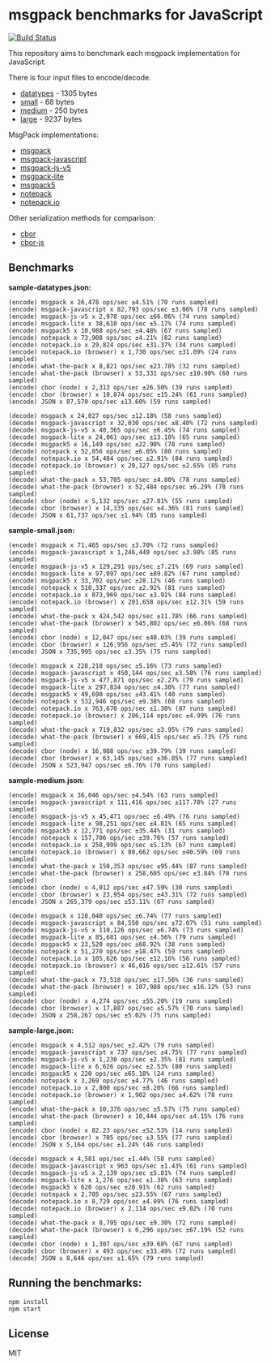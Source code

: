 # msgpack benchmarks for JavaScript

[![Build Status](https://travis-ci.org/endel/msgpack-benchmark.svg?branch=master)](https://travis-ci.org/endel/msgpack-benchmark)

This repository aims to benchmark each msgpack implementation for JavaScript.

There is four input files to encode/decode.

- [datatypes](sample-datatypes.json) - 1305 bytes
- [small](sample-small.json) - 68 bytes
- [medium](sample-medium.json) - 250 bytes
- [large](sample-large.json) - 9237 bytes

MsgPack implementations:

- [msgpack](https://www.npmjs.com/package/msgpack)
- [msgpack-javascript](https://github.com/msgpack/msgpack-javascript)
- [msgpack-js-v5](https://www.npmjs.com/package/msgpack-js-v5)
- [msgpack-lite](https://www.npmjs.com/package/msgpack-lite)
- [msgpack5](https://www.npmjs.com/package/msgpack5)
- [notepack](https://www.npmjs.com/package/notepack)
- [notepack.io](https://www.npmjs.com/package/notepack.io)

Other serialization methods for comparison:

- [cbor](https://github.com/hildjj/node-cbor)
- [cbor-js](https://github.com/paroga/cbor-js)

## Benchmarks

**sample-datatypes.json:**

```
(encode) msgpack x 26,478 ops/sec ±4.51% (70 runs sampled)
(encode) msgpack-javascript x 82,793 ops/sec ±3.06% (78 runs sampled)
(encode) msgpack-js-v5 x 2,978 ops/sec ±66.06% (74 runs sampled)
(encode) msgpack-lite x 38,610 ops/sec ±5.17% (74 runs sampled)
(encode) msgpack5 x 10,988 ops/sec ±4.48% (67 runs sampled)
(encode) notepack x 73,908 ops/sec ±4.21% (82 runs sampled)
(encode) notepack.io x 29,824 ops/sec ±31.37% (34 runs sampled)
(encode) notepack.io (browser) x 1,730 ops/sec ±31.09% (24 runs sampled)
(encode) what-the-pack x 8,821 ops/sec ±23.78% (32 runs sampled)
(encode) what-the-pack (browser) x 53,331 ops/sec ±10.90% (60 runs sampled)
(encode) cbor (node) x 2,313 ops/sec ±26.50% (39 runs sampled)
(encode) cbor (browser) x 10,874 ops/sec ±15.24% (61 runs sampled)
(encode) JSON x 87,570 ops/sec ±13.60% (59 runs sampled)
```

```
(decode) msgpack x 24,027 ops/sec ±12.18% (58 runs sampled)
(decode) msgpack-javascript x 32,030 ops/sec ±8.40% (72 runs sampled)
(decode) msgpack-js-v5 x 40,365 ops/sec ±6.45% (74 runs sampled)
(decode) msgpack-lite x 24,061 ops/sec ±13.18% (65 runs sampled)
(decode) msgpack5 x 16,149 ops/sec ±22.90% (78 runs sampled)
(decode) notepack x 52,856 ops/sec ±6.05% (80 runs sampled)
(decode) notepack.io x 54,484 ops/sec ±2.91% (84 runs sampled)
(decode) notepack.io (browser) x 20,127 ops/sec ±2.65% (85 runs sampled)
(decode) what-the-pack x 53,705 ops/sec ±4.80% (78 runs sampled)
(decode) what-the-pack (browser) x 52,484 ops/sec ±6.29% (78 runs sampled)
(decode) cbor (node) x 5,132 ops/sec ±27.81% (55 runs sampled)
(decode) cbor (browser) x 14,335 ops/sec ±4.36% (81 runs sampled)
(decode) JSON x 61,737 ops/sec ±1.94% (85 runs sampled)
```

**sample-small.json:**

```
(encode) msgpack x 71,465 ops/sec ±3.70% (72 runs sampled)
(encode) msgpack-javascript x 1,246,449 ops/sec ±3.98% (85 runs sampled)
(encode) msgpack-js-v5 x 129,291 ops/sec ±7.21% (69 runs sampled)
(encode) msgpack-lite x 97,097 ops/sec ±89.82% (67 runs sampled)
(encode) msgpack5 x 33,702 ops/sec ±28.12% (46 runs sampled)
(encode) notepack x 510,337 ops/sec ±2.92% (81 runs sampled)
(encode) notepack.io x 873,969 ops/sec ±3.91% (84 runs sampled)
(encode) notepack.io (browser) x 201,658 ops/sec ±12.31% (59 runs sampled)
(encode) what-the-pack x 424,542 ops/sec ±11.78% (66 runs sampled)
(encode) what-the-pack (browser) x 545,802 ops/sec ±6.06% (68 runs sampled)
(encode) cbor (node) x 12,047 ops/sec ±40.03% (39 runs sampled)
(encode) cbor (browser) x 126,956 ops/sec ±5.45% (72 runs sampled)
(encode) JSON x 735,995 ops/sec ±3.35% (75 runs sampled)
```

```
(decode) msgpack x 228,218 ops/sec ±5.16% (73 runs sampled)
(decode) msgpack-javascript x 450,144 ops/sec ±3.58% (76 runs sampled)
(decode) msgpack-js-v5 x 477,871 ops/sec ±2.27% (79 runs sampled)
(decode) msgpack-lite x 297,834 ops/sec ±4.30% (77 runs sampled)
(decode) msgpack5 x 49,690 ops/sec ±43.41% (40 runs sampled)
(decode) notepack x 532,946 ops/sec ±9.38% (68 runs sampled)
(decode) notepack.io x 763,670 ops/sec ±1.30% (87 runs sampled)
(decode) notepack.io (browser) x 286,114 ops/sec ±4.99% (76 runs sampled)
(decode) what-the-pack x 719,832 ops/sec ±3.95% (79 runs sampled)
(decode) what-the-pack (browser) x 669,415 ops/sec ±5.73% (75 runs sampled)
(decode) cbor (node) x 16,988 ops/sec ±39.79% (39 runs sampled)
(decode) cbor (browser) x 63,145 ops/sec ±36.05% (77 runs sampled)
(decode) JSON x 523,947 ops/sec ±6.76% (70 runs sampled)
```

**sample-medium.json:**

```
(encode) msgpack x 36,046 ops/sec ±4.54% (63 runs sampled)
(encode) msgpack-javascript x 111,416 ops/sec ±117.78% (27 runs sampled)
(encode) msgpack-js-v5 x 45,471 ops/sec ±6.49% (76 runs sampled)
(encode) msgpack-lite x 98,251 ops/sec ±4.81% (65 runs sampled)
(encode) msgpack5 x 12,771 ops/sec ±35.44% (31 runs sampled)
(encode) notepack x 157,706 ops/sec ±39.76% (57 runs sampled)
(encode) notepack.io x 258,999 ops/sec ±5.13% (67 runs sampled)
(encode) notepack.io (browser) x 80,662 ops/sec ±40.59% (69 runs sampled)
(encode) what-the-pack x 150,353 ops/sec ±95.44% (87 runs sampled)
(encode) what-the-pack (browser) x 258,605 ops/sec ±3.84% (78 runs sampled)
(encode) cbor (node) x 4,012 ops/sec ±47.59% (30 runs sampled)
(encode) cbor (browser) x 23,954 ops/sec ±43.31% (72 runs sampled)
(encode) JSON x 265,379 ops/sec ±53.11% (67 runs sampled)
```

```
(decode) msgpack x 128,048 ops/sec ±6.74% (77 runs sampled)
(decode) msgpack-javascript x 84,550 ops/sec ±72.07% (51 runs sampled)
(decode) msgpack-js-v5 x 110,126 ops/sec ±6.74% (73 runs sampled)
(decode) msgpack-lite x 85,681 ops/sec ±4.56% (79 runs sampled)
(decode) msgpack5 x 23,520 ops/sec ±68.92% (38 runs sampled)
(decode) notepack x 51,270 ops/sec ±18.47% (59 runs sampled)
(decode) notepack.io x 105,626 ops/sec ±12.16% (56 runs sampled)
(decode) notepack.io (browser) x 46,016 ops/sec ±12.61% (57 runs sampled)
(decode) what-the-pack x 73,518 ops/sec ±17.56% (36 runs sampled)
(decode) what-the-pack (browser) x 107,988 ops/sec ±16.12% (53 runs sampled)
(decode) cbor (node) x 4,274 ops/sec ±55.20% (19 runs sampled)
(decode) cbor (browser) x 17,887 ops/sec ±5.57% (70 runs sampled)
(decode) JSON x 258,267 ops/sec ±5.02% (75 runs sampled)
```

**sample-large.json:**

```
(encode) msgpack x 4,512 ops/sec ±2.42% (79 runs sampled)
(encode) msgpack-javascript x 737 ops/sec ±4.75% (77 runs sampled)
(encode) msgpack-js-v5 x 1,230 ops/sec ±2.35% (81 runs sampled)
(encode) msgpack-lite x 6,626 ops/sec ±2.53% (80 runs sampled)
(encode) msgpack5 x 220 ops/sec ±65.18% (24 runs sampled)
(encode) notepack x 3,269 ops/sec ±4.77% (46 runs sampled)
(encode) notepack.io x 2,800 ops/sec ±8.20% (66 runs sampled)
(encode) notepack.io (browser) x 1,902 ops/sec ±4.62% (78 runs sampled)
(encode) what-the-pack x 10,376 ops/sec ±5.57% (75 runs sampled)
(encode) what-the-pack (browser) x 10,444 ops/sec ±4.15% (76 runs sampled)
(encode) cbor (node) x 82.23 ops/sec ±52.53% (14 runs sampled)
(encode) cbor (browser) x 705 ops/sec ±3.55% (77 runs sampled)
(encode) JSON x 5,164 ops/sec ±1.24% (46 runs sampled)
```

```
(decode) msgpack x 4,581 ops/sec ±1.44% (58 runs sampled)
(decode) msgpack-javascript x 963 ops/sec ±1.43% (61 runs sampled)
(decode) msgpack-js-v5 x 2,139 ops/sec ±5.81% (74 runs sampled)
(decode) msgpack-lite x 1,276 ops/sec ±1.38% (63 runs sampled)
(decode) msgpack5 x 620 ops/sec ±20.91% (62 runs sampled)
(decode) notepack x 2,705 ops/sec ±23.55% (67 runs sampled)
(decode) notepack.io x 8,729 ops/sec ±4.09% (76 runs sampled)
(decode) notepack.io (browser) x 2,114 ops/sec ±9.02% (70 runs sampled)
(decode) what-the-pack x 8,795 ops/sec ±9.30% (72 runs sampled)
(decode) what-the-pack (browser) x 6,296 ops/sec ±67.19% (52 runs sampled)
(decode) cbor (node) x 1,307 ops/sec ±39.68% (67 runs sampled)
(decode) cbor (browser) x 493 ops/sec ±33.49% (72 runs sampled)
(decode) JSON x 8,646 ops/sec ±1.65% (79 runs sampled)
```

## Running the benchmarks:

```
npm install
npm start
```

## License

MIT
